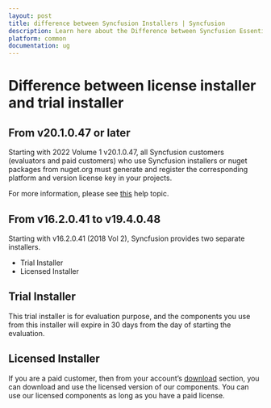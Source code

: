 ```yaml
---
layout: post
title: difference between Syncfusion Installers | Syncfusion
description: Learn here about the Difference between Syncfusion Essential Studio Licensed Installer and Trial Installer.
platform: common
documentation: ug
--- 
```


# Difference between license installer and trial installer

## From v20.1.0.47 or later

Starting with 2022 Volume 1 v20.1.0.47, all Syncfusion customers (evaluators and paid customers) who use Syncfusion installers or nuget packages from nuget.org must generate and register the corresponding platform and version license key in your projects.

For more information, please see [this](https://help.syncfusion.com/common/essential-studio/licensing/license-key) help topic.

## From v16.2.0.41 to v19.4.0.48

Starting with v16.2.0.41 (2018 Vol 2), Syncfusion provides two separate installers.

   -	Trial Installer
   -	Licensed Installer

## Trial Installer

This trial installer is for evaluation purpose, and the components you use from this installer will expire in 30 days from the day of starting the evaluation. 

## Licensed Installer

If you are a paid customer, then from your account’s [download](https://www.syncfusion.com/account/downloads) section, you can download and use the licensed version of our components. You can use our licensed components as long as you have a paid license.
